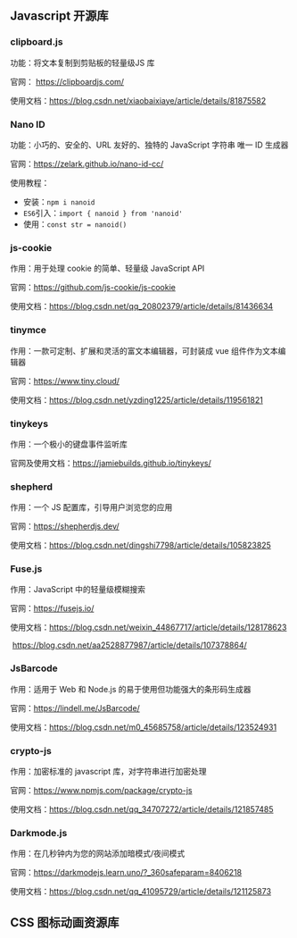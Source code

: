 ## Javascript 开源库



### clipboard.js

功能：将文本复制到剪贴板的轻量级JS 库

官网： https://clipboardjs.com/

使用文档：https://blog.csdn.net/xiaobaixiaye/article/details/81875582



### Nano ID

功能：小巧的、安全的、URL 友好的、独特的 JavaScript 字符串 唯一 ID 生成器

官网：https://zelark.github.io/nano-id-cc/

使用教程：

- 安装：`npm i nanoid`
- `ES6`引入：`import { nanoid } from 'nanoid'`
- 使用：`const str = nanoid()`



### js-cookie

作用：用于处理 cookie 的简单、轻量级 JavaScript API

官网：https://github.com/js-cookie/js-cookie

使用文档：https://blog.csdn.net/qq_20802379/article/details/81436634



### tinymce

作用：一款可定制、扩展和灵活的富文本编辑器，可封装成 vue 组件作为文本编辑器

官网：https://www.tiny.cloud/

使用文档：https://blog.csdn.net/yzding1225/article/details/119561821



### tinykeys

作用：一个极小的键盘事件监听库

官网及使用文档：https://jamiebuilds.github.io/tinykeys/



### shepherd

作用：一个 JS 配置库，引导用户浏览您的应用

官网：https://shepherdjs.dev/

使用文档：https://blog.csdn.net/dingshi7798/article/details/105823825



### Fuse.js

作用：JavaScript 中的轻量级模糊搜索

官网：https://fusejs.io/

使用文档：https://blog.csdn.net/weixin_44867717/article/details/128178623

​				   https://blog.csdn.net/aa2528877987/article/details/107378864/



### JsBarcode

作用：适用于 Web 和 Node.js 的易于使用但功能强大的条形码生成器

官网：https://lindell.me/JsBarcode/

使用文档：https://blog.csdn.net/m0_45685758/article/details/123524931



### crypto-js

作用：加密标准的 javascript 库，对字符串进行加密处理

官网：https://www.npmjs.com/package/crypto-js

使用文档：https://blog.csdn.net/qq_34707272/article/details/121857485



### Darkmode.js

作用：在几秒钟内为您的网站添加暗模式/夜间模式

官网：https://darkmodejs.learn.uno/?_360safeparam=8406218

使用文档：https://blog.csdn.net/qq_41095729/article/details/121125873





## CSS 图标动画资源库